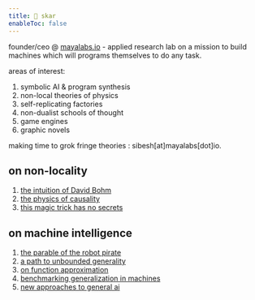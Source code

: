 ```yaml
---
title: 👾 skar
enableToc: false
---
```

founder/ceo @ [mayalabs.io](https://mayalabs.io) - applied research lab on a mission to build machines which will programs themselves to do any task.

areas of interest:

1. symbolic AI & program synthesis
2. non-local theories of physics
3. self-replicating factories
4. non-dualist schools of thought
5. game engines
6. graphic novels

making time to grok fringe theories : sibesh[at]mayalabs[dot]io.

## on non-locality
1. [the intuition of David Bohm](https://sibesh.substack.com/p/the-dangerous-intuition-of-david)
2. [the physics of causality](https://sibesh.substack.com/p/the-unsettling-physics-of-causality)
3. [this magic trick has no secrets](https://sibesh.substack.com/p/this-magic-trick-has-no-secrets)

## on machine intelligence
1. [the parable of the robot pirate](/notes/pirate)
1. [a path to unbounded generality](/notes/unbounded)
2. [on function approximation](https://twitter.com/sibeshkar/status/1615804999463997441)
3. [benchmarking generalization in machines](https://blog.mayalabs.io/benchmark/)
4. [new approaches to general ai](https://blog.mayalabs.io/general-machine-intelligence/)



